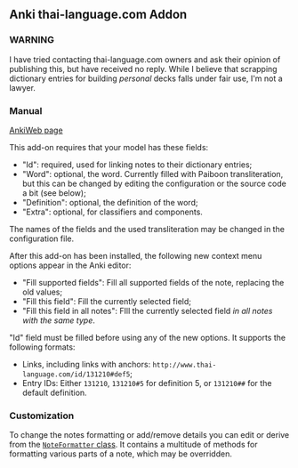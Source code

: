 ## Anki thai-language.com Addon

### WARNING

I have tried contacting thai-language.com owners and ask their opinion of publishing this, but have received no reply. While I believe that scrapping dictionary entries for building *personal* decks falls under fair use, I'm not a lawyer.

### Manual

[AnkiWeb page](https://ankiweb.net/shared/info/384983123)

This add-on requires that your model has these fields:
* "Id": required, used for linking notes to their dictionary entries;
* "Word": optional, the word. Currently filled with Paiboon transliteration, but this can be changed by editing the configuration or the source code a bit (see below);
* "Definition": optional, the definition of the word;
* "Extra": optional, for classifiers and components.

The names of the fields and the used transliteration may be changed in the configuration file.

After this add-on has been installed, the following new context menu options appear in the Anki editor:
* "Fill supported fields": Fill all supported fields of the note, replacing the old values;
* "Fill this field": Fill the currently selected field;
* "Fill this field in all notes": FIll the currently selected field *in all notes with the same type*.

"Id" field must be filled before using any of the new options. It supports the following formats:
* Links, including links with anchors: `http://www.thai-language.com/id/131210#def5`;
* Entry IDs: Either `131210`, `131210#5` for definition 5, or `131210##` for the default definition.

### Customization

To change the notes formatting or add/remove details you can edit or derive from the [`NoteFormatter` class](https://github.com/abbradar/anki_thai_language/blob/master/thai_language/note.py). It contains a multitude of methods for formatting various parts of a note, which may be overridden.

